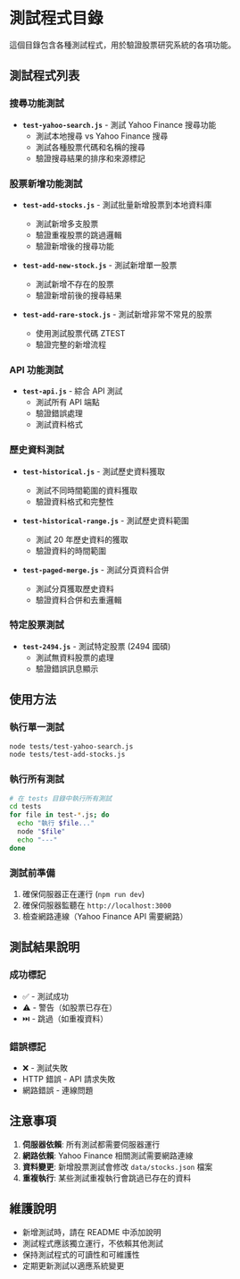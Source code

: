 # 測試程式目錄

這個目錄包含各種測試程式，用於驗證股票研究系統的各項功能。

## 測試程式列表

### 搜尋功能測試
- **`test-yahoo-search.js`** - 測試 Yahoo Finance 搜尋功能
  - 測試本地搜尋 vs Yahoo Finance 搜尋
  - 測試各種股票代碼和名稱的搜尋
  - 驗證搜尋結果的排序和來源標記

### 股票新增功能測試
- **`test-add-stocks.js`** - 測試批量新增股票到本地資料庫
  - 測試新增多支股票
  - 驗證重複股票的跳過邏輯
  - 驗證新增後的搜尋功能

- **`test-add-new-stock.js`** - 測試新增單一股票
  - 測試新增不存在的股票
  - 驗證新增前後的搜尋結果

- **`test-add-rare-stock.js`** - 測試新增非常不常見的股票
  - 使用測試股票代碼 ZTEST
  - 驗證完整的新增流程

### API 功能測試
- **`test-api.js`** - 綜合 API 測試
  - 測試所有 API 端點
  - 驗證錯誤處理
  - 測試資料格式

### 歷史資料測試
- **`test-historical.js`** - 測試歷史資料獲取
  - 測試不同時間範圍的資料獲取
  - 驗證資料格式和完整性

- **`test-historical-range.js`** - 測試歷史資料範圍
  - 測試 20 年歷史資料的獲取
  - 驗證資料的時間範圍

- **`test-paged-merge.js`** - 測試分頁資料合併
  - 測試分頁獲取歷史資料
  - 驗證資料合併和去重邏輯

### 特定股票測試
- **`test-2494.js`** - 測試特定股票 (2494 國碩)
  - 測試無資料股票的處理
  - 驗證錯誤訊息顯示

## 使用方法

### 執行單一測試
```bash
node tests/test-yahoo-search.js
node tests/test-add-stocks.js
```

### 執行所有測試
```bash
# 在 tests 目錄中執行所有測試
cd tests
for file in test-*.js; do
  echo "執行 $file..."
  node "$file"
  echo "---"
done
```

### 測試前準備
1. 確保伺服器正在運行 (`npm run dev`)
2. 確保伺服器監聽在 `http://localhost:3000`
3. 檢查網路連線（Yahoo Finance API 需要網路）

## 測試結果說明

### 成功標記
- ✅ - 測試成功
- ⚠️ - 警告（如股票已存在）
- ⏭️ - 跳過（如重複資料）

### 錯誤標記
- ❌ - 測試失敗
- HTTP 錯誤 - API 請求失敗
- 網路錯誤 - 連線問題

## 注意事項

1. **伺服器依賴**: 所有測試都需要伺服器運行
2. **網路依賴**: Yahoo Finance 相關測試需要網路連線
3. **資料變更**: 新增股票測試會修改 `data/stocks.json` 檔案
4. **重複執行**: 某些測試重複執行會跳過已存在的資料

## 維護說明

- 新增測試時，請在 README 中添加說明
- 測試程式應該獨立運行，不依賴其他測試
- 保持測試程式的可讀性和可維護性
- 定期更新測試以適應系統變更
